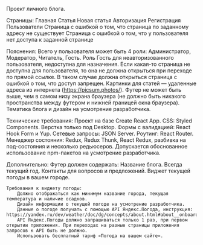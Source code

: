 Проект личного блога.

Страницы:
    Главная
    Статья
    Новая статья
    Авторизация
    Регистрация
    Пользователи
    Страница с ошибкой о том, что страница по заданному адресу не существует
    Страница с ошибкой о том, что у пользователя нет доступа к заданной странице


Пояснения:
    Всего у пользователя может быть 4 роли: Администратор, Модератор, Читатель, Гость.
    Роль Гость для неавторизованного пользователя, недоступна для назначения.
    Если какая-то страница не доступна для пользователя, то она не должна открыться при переходе по прямой ссылке. В таком случае должна открыться страница с ошибкой о том, что доступ запрещен.
    Картинки для статей — удаленные адреса из интернета (https://picsum.photos/).
    Футер не может быть выше, чем в самом низу экрана браузера (не должно быть никакого пространства между футером и нижней границей окна браузера).
    Тематика блога и дизайн на усмотрение разработчика.

Технические требования:
    Проект на базе Create React App.
    CSS: Styled Components.
    Верстка только под Desktop.
    Формы с валидацией: React Hook Form и Yup.
    Сетевые запросы: JSON Server.
    Роутинг: React Router.
    Менеджер состояния: Redux, Redux Thunk, React Redux, разбивка на под-состояния и несколько редьюсеров.
    Допускается обоснованное использование npm-пакетов на усмотрение разработчика.

Дополнительно:
    Футер должен содержать:
        Название блога.
        Всегда текущий год.
        Контакты для вопросов и предложений.
        Виджет текущей погоды в вашем городе.

    Требования к виджету погоды:
        Должно отображаться как минимум название города, текущая температура и наличие осадков.
        Дизайн информации о текущей погоде на усмотрение разработчика.
        Данные о погоде получать с помощью API Яндекс.Погода, инструкция: https://yandex.ru/dev/weather/doc/dg/concepts/about.html#about__onboarding
        API Яндекс.Погоды должно запрашиваться только 1 раз, при первом открытии приложения. При переходах на разные страницы приложения запросов к API быть не должно.
        Использовать бесплатный тариф «Погода на вашем сайте».